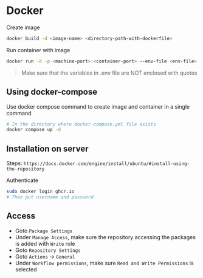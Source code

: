 # Docker

Create image
```sh
docker build -d <image-name> <directory-path-with-dockerfile>
```

Run container with image
```sh
docker run -d -p <machine-port>:<container-port> --env-file <env-file> --name <container-name>
```

> Make sure that the variables in .env file are NOT enclosed with quotes

## Using docker-compose

Use docker compose command to create image and container in a single command
```sh
# In the directory where docker-compose.yml file exists
docker compose up -d
```

## Installation on server

Steps: `https://docs.docker.com/engine/install/ubuntu/#install-using-the-repository`

Authenticate

```sh
sudo docker login ghcr.io
# Then put username and password
```


## Access

- Goto `Package Settings`
- Under `Manage Access`, make sure the repository accessing the packages is added with `Write` role
- Goto `Repository Settings`
- Goto `Actions` -> `General`
- Under `Workflow permissions`, make sure `Read and Write Permissions` is selected

